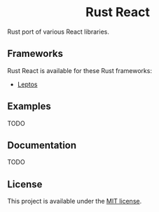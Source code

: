 <h1 align="center">Rust React</h1>

Rust port of various React libraries.

## Frameworks

Rust React is available for these Rust frameworks:

-   [Leptos](./packages/leptos)

## Examples

TODO

## Documentation

TODO

## License

This project is available under the [MIT license](LICENSE.md).
